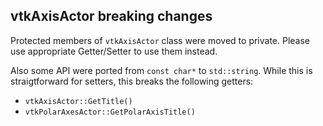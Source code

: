## vtkAxisActor breaking changes

Protected members of `vtkAxisActor` class were moved to private.
Please use appropriate Getter/Setter to use them instead.

Also some API were ported from `const char*` to `std::string`.
While this is straigtforward for setters, this breaks the following getters:
- `vtkAxisActor::GetTitle()`
- `vtkPolarAxesActor::GetPolarAxisTitle()`
